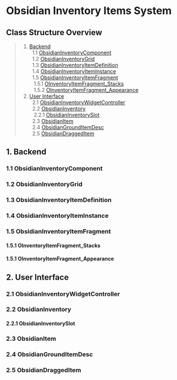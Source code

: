 # Obsidian Inventory Items System

<a name="table-of-contents"></a>
## Class Structure Overview

> 1. [Backend](#backend) \
> &nbsp; 1.1 [ObsidianInventoryComponent](#obsidianinventorycomp) \
> &nbsp; 1.2 [ObsidianInventoryGrid](#obsidianinventorygrid) \
> &nbsp; 1.3 [ObsidianInventoryItemDefinition](#obsidianinventoryitemdef) \
> &nbsp; 1.4 [ObsidianInventoryItemInstance](#obsidianinventoryiteminstance) \
> &nbsp; 1.5 [ObsidianInventoryItemFragment](#obsidianinventoryitemfragment) \
> &nbsp;&nbsp; 1.5.1 [OInventoryItemFragment_Stacks](#obsidianfragment_stacks) \
> &nbsp;&nbsp; 1.5.2 [OInventoryItemFragment_Appearance](#obsidianframgent_appearance)
> 2. [User Interface](#ui) \
> &nbsp; 2.1 [ObsidianInventoryWidgetController](#obsidianinventorywidgetcontroller) \
> &nbsp; 2.2 [ObsidianInventory](#obsidianinventory) \
> &nbsp;&nbsp; 2.2.1 [ObsidianInventorySlot](#obsidianinventoryslot) \
> &nbsp; 2.3 [ObsidianItem](#obsidianitem) \
> &nbsp; 2.4 [ObsidianGroundItemDesc](#obsidiangrounditemdesc) \
> &nbsp; 2.5 [ObsidianDraggedItem](#obsidiandraggeditem)


<a name="backend"></a>
## 1. Backend

<a name="obsidianinventorycomp"></a>
### 1.1 ObsidianInventoryComponent

<a name="obsidianinventorygrid"></a>
### 1.2 ObsidianInventoryGrid

<a name="obsidianinventoryitemdef"></a>
### 1.3 ObsidianInventoryItemDefinition

<a name="obsidianinventoryiteminstance"></a>
### 1.4 ObsidianInventoryItemInstance

<a name="obsidianinventoryitemfragment"></a>
### 1.5 ObsidianInventoryItemFragment

<a name="obsidianfragment_stacks"></a>
#### 1.5.1 OInventoryItemFragment_Stacks

<a name="obsidianframgent_appearance"></a>
#### 1.5.1 OInventoryItemFragment_Appearance

<a name="ui"></a>
## 2. User Interface

<a name="obsidianinventorywidgetcontroller"></a>
### 2.1 ObsidianInventoryWidgetController

<a name="obsidianinventory"></a>
### 2.2 ObsidianInventory

<a name="obsidianinventoryslot"></a>
#### 2.2.1 ObsidianInventorySlot

<a name="obsidianitem"></a>
### 2.3 ObsidianItem

<a name="obsidiangrounditemdesc"></a>
### 2.4 ObsidianGroundItemDesc

<a name="obsidiandraggeditem"></a>
### 2.5 ObsidianDraggedItem




